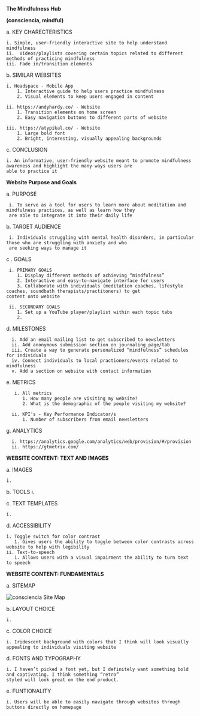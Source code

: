 **The Mindfulness Hub**

**(consciencia, mindful)**


  a. KEY CHARECTERISTICS
  
    i. Simple, user-friendly interactive site to help understand mindfulness 
    ii.  Videos/playlists covering certain topics related to different methods of practicing mindfulness
    iii. Fade in/transition elements
    
  b. SIMILAR WEBSITES
  
    i. Headspace - Mobile App
        1. Interactive guide to help users practice mindfulness
        2. Visual elements to keep users engaged in content 
	
    ii. https://andyhardy.co/ - Website
        1. Transition elements on home screen
        2. Easy navigation buttons to different parts of website

    iii. https://atypikal.co/ - Website 
        1. Large bold font 
        2. Bright, interesting, visually appealing backgrounds 

  c. CONCLUSION
  
    i. An informative, user-friendly website meant to promote mindfulness awareness and highlight the many ways users are
    able to practice it                  
**Website Purpose and Goals**

  a. PURPOSE
  
     i. To serve as a tool for users to learn more about meditation and mindfulness practices, as well as learn how they 
     are able to integrate it into their daily life
    
  b. TARGET AUDIENCE 
  
  
     i. Individuals struggling with mental health disorders, in particular those who are struggling with anxiety and who 
     are seeking ways to manage it
  
  c . GOALS 
  
     i. PRIMARY GOALS 
        1. Display different methods of achieving “mindfulness”
        2. Interactive and easy-to-navigate interface for users
        3. Collaborate with individuals (meditation coaches, lifestyle coaches, soundbath therapists/practitoners) to get 
	content onto website
        
     ii. SECONDARY GOALS 
        1. Set up a YouTube player/playlist within each topic tabs
        2. 
        
   d. MILESTONES 
  
      i. Add an email mailing list to get subscribed to newsletters
      ii. Add anonymous submission section on journaling page/tab
      iii. Create a way to generate personalized “mindfulness” schedules for individuals 
      iv. Connect individuals to local practioners/events related to mindfulness
      v. Add a section on website with contact information 
      
   e. METRICS
   
       i. All metrics 
          1. How many people are visiting my website?
          2. What is the demographic of the people visiting my website?

      ii. KPI's - Key Performance Indicator/s
          1. Number of subscribers from email newsletters
          
   g. ANALYTICS 
    
      i. https://analytics.google.com/analytics/web/provision/#/provision
      ii. https://gtmetrix.com/         
      
**WEBSITE CONTENT: TEXT AND IMAGES**

a. IMAGES

	i. 
	
b. TOOLS
	i.
	
c. TEXT TEMPLATES

	i.
	
d. ACCESSIBILITY

	i. Toggle switch for color contrast 
	   1. Gives users the ability to toggle between color contrasts across website to help with legibility 
	ii. Text-to-speech
	   1. Allows users with a visual impairment the ability to turn text to speech 
	
**WEBSITE CONTENT: FUNDAMENTALS**

a. SITEMAP

![consciencia Site Map](https://user-images.githubusercontent.com/112715717/194082871-50d7c1e4-f9fe-4609-9e20-a2d9df593eca.png)

b. LAYOUT CHOICE

	i. 
	
c. COLOR CHOICE

	i. Iridescent background with colors that I think will look visually appealing to individuals visiting website
	
d. FONTS AND TYPOGRAPHY

	i. I haven’t picked a font yet, but I definitely want something bold and captivating. I think something “retro” 
	styled will look great on the end product. 
	
e. FUNTIONALITY 

	i. Users will be able to easily navigate through websites through buttons directly on homepage

